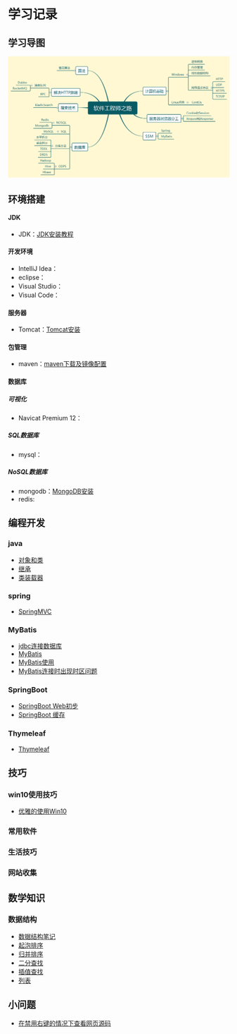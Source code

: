 # 学习记录

## 学习导图

![学习导图](软件工程师之路.png)

## 环境搭建

#### JDK

- JDK：[JDK安装教程](./环境搭建/JavaJDK/JavaJDK安装.md)

#### 开发环境

- IntelliJ Idea：
- eclipse：
- Visual Studio：
- Visual Code：

#### 服务器

- Tomcat：[Tomcat安装](./环境搭建/Tomcat/Tomcat安装.md)

#### 包管理

- maven：[maven下载及镜像配置](./环境搭建/maven下载及安装.md)

#### 数据库

##### 可视化

- Navicat Premium 12：

##### SQL数据库

- mysql：

##### NoSQL数据库

- mongodb：[MongoDB安装](./环境搭建/Mongdb/MongDB安装.md)
- redis:

## 编程开发

### java

- [对象和类](./编程开发/Java/对象和类.md)
- [继承](./编程开发/Java/继承.md)
- [类装载器](./编程开发/Java/类装载器.md)

### spring

- [SpringMVC](./Spring/SpringMVC.md)

### MyBatis

- [jdbc连接数据库](./mybatis/jdbc连接数据库.md)
- [MyBatis](./mybatis/Mybatis.md)
- [MyBatis使用](./mybatis/MyBatis使用.md)
- [MyBatis连接时出现时区问题](./mybatis/MySql连接时出现时区问题.md)

### SpringBoot

- [SpringBoot Web初步](./SpringBoot/SpringBoot的Web项目.md)
- [SpringBoot 缓存](./SpringBoot/SpringBoot缓存.md)

### Thymeleaf

- [Thymeleaf](./SpringBoot/页面模板Thymeleaf.md)

## 技巧

### win10使用技巧

- [优雅的使用Win10](./技巧类/Win10使用/优雅的使用Win10.md)

### 常用软件

### 生活技巧

### 网站收集

## 数学知识

### 数据结构

- [数据结构笔记](./数学类/数据结构/数据结构笔记.md)
- [起泡排序](./数学类/数据结构/起泡排序.md)
- [归并排序](./数学类/数据结构/归并排序.md)
- [二分查找](./数学类/数据结构/二分查找.md)
- [插值查找](./数学类/数据结构/插值查找.md)
- [列表](./数学类/数据结构/列表.md)

## 小问题

- [在禁用右键的情况下查看网页源码](./小问题类/网页禁用右键查看网页源码的方式.md)

